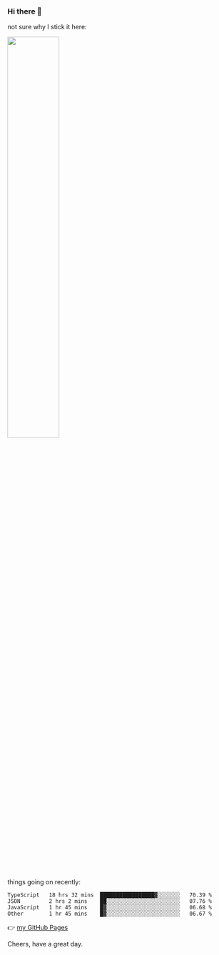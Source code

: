 ### Hi there 👋

not sure why I stick it here:

[<img width="48%" src="https://github-readme-stats.vercel.app/api?username=ykzhukian&show_icons=true&theme=dracula">](https://github.com/anuraghazra/github-readme-stats)


things going on recently:

<!--START_SECTION:waka-->

```text
TypeScript   18 hrs 32 mins  █████████████████▓░░░░░░░   70.39 %
JSON         2 hrs 2 mins    ██░░░░░░░░░░░░░░░░░░░░░░░   07.76 %
JavaScript   1 hr 45 mins    █▓░░░░░░░░░░░░░░░░░░░░░░░   06.68 %
Other        1 hr 45 mins    █▓░░░░░░░░░░░░░░░░░░░░░░░   06.67 %
```

<!--END_SECTION:waka-->

👉 [my GitHub Pages](https://ykzhukian.github.io)

Cheers, have a great day.

